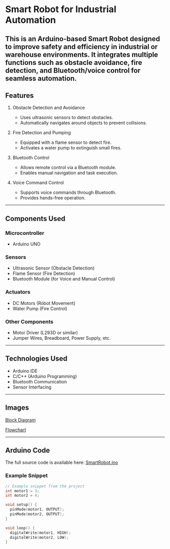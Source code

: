 # Smart Robot for Industrial Automation

This is an Arduino-based Smart Robot designed to improve safety and efficiency in industrial or warehouse environments. It integrates multiple functions such as obstacle avoidance, fire detection, and Bluetooth/voice control for seamless automation.
---

## Features

1. Obstacle Detection and Avoidance  
   - Uses ultrasonic sensors to detect obstacles.  
   - Automatically navigates around objects to prevent collisions.

2. Fire Detection and Pumping  
   - Equipped with a flame sensor to detect fire.  
   - Activates a water pump to extinguish small fires.

3. Bluetooth Control  
   - Allows remote control via a Bluetooth module.  
   - Enables manual navigation and task execution.

4. Voice Command Control  
   - Supports voice commands through Bluetooth.  
   - Provides hands-free operation.

---

## Components Used

### Microcontroller
- Arduino UNO

### Sensors
- Ultrasonic Sensor (Obstacle Detection)
- Flame Sensor (Fire Detection)
- Bluetooth Module (for Voice and Manual Control)

### Actuators
- DC Motors (Robot Movement)
- Water Pump (Fire Control)

### Other Components
- Motor Driver (L293D or similar)
- Jumper Wires, Breadboard, Power Supply, etc.

---

## Technologies Used
- Arduino IDE
- C/C++ (Arduino Programming)
- Bluetooth Communication
- Sensor Interfacing

---

## Images


[Block Diagram](https://github.com/user-attachments/assets/b714d80c-8baa-45fe-8d8e-e2ee23ddb78e)


[Flowchart](https://github.com/user-attachments/assets/9ff8ec3a-1042-478b-879a-d8f439af4680)  

---

## Arduino Code
The full source code is available here: [SmartRobot.ino](https://github.com/Sakshi-web-cmd/Smart-Robot-For-Industrial-Automation/blob/main/SmartRobot.ino)

### Example Snippet
```cpp
// Example snippet from the project
int motor1 = 3; 
int motor2 = 4;

void setup() {
  pinMode(motor1, OUTPUT);
  pinMode(motor2, OUTPUT);
}

void loop() {
  digitalWrite(motor1, HIGH);
  digitalWrite(motor2, LOW);
}
